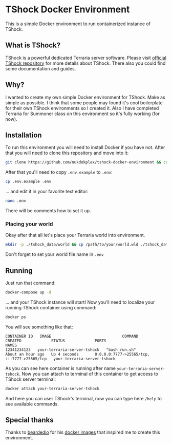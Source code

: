 # TShock Docker Environment

This is a simple Docker environment to run containerized instance of TShock.

## What is TShock?

TShock is a powerful dedicated Terraria server software. Please visit [official TShock repository](https://github.com/Pryaxis/TShock) for more details about TShock. There also you could find some documentation and guides.

## Why?

I wanted to create my own simple Docker environment for TShock. Make as simple as possible. I think that some people may found it's cool boilerplate for their own TShock environments so I created it. Also I have completed Terraria for Summoner class on this environment so it's fully working (for now).

## Installation

To run this environment you will need to install Docker if you have not. After that you will need to clone this repository and move into it:

```bash
git clone https://github.com/nukdokplex/tshock-docker-environment && cd tshock-docker-environment
```

After that you'll need to copy `.env.example` to `.env`:

```bash
cp .env.example .env
```

… and edit it in your favorite text editor:

```bash
nano .env
```

There will be comments how to set it up.

### Placing your world

Okay after that all let's place your Terraria world into environment.

```bash
mkdir -p ./tshock_data/world && cp /path/to/your/world.wld ./tshock_data/world/.
```
Don't forget to set your world file name in `.env`

## Running

Just run that command:

```bash
docker-compose up -d
```

… and your TShock instance will start! Now you'll need to localize your running TShock container using command:

```bash
docker ps
```

You will see something like that:

```
CONTAINER ID   IMAGE                               COMMAND                  CREATED             STATUS             PORTS                                         NAMES
12341234123   your-terraria-server-tshock   "bash run.sh"            About an hour ago   Up 4 seconds       0.0.0.0:7777->25565/tcp, :::7777->25565/tcp   your-terraria-server-tshock
```

As you can see here container is running after name `your-terraria-server-tshock`. Now you can attach to terminal of this container to get access to TShock server terminal:

```bash
docker attach your-terraria-server-tshock
```

And here you can user TShock's terminal, now you can type here `/help` to see available commands.

## Special thanks

Thanks to [beardedio](https://github.com/beardedio) for his [docker images](https://github.com/beardedio/terraria) that inspired me to create this environment.
